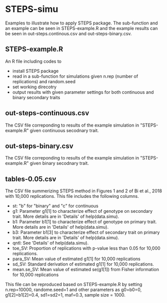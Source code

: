 # STEPS-simu
Examples to illustrate how to apply STEPS package. The sub-function and an example can be seen in STEPS-example.R and the example results can be seen in out-steps.continous.csv and out-steps-binary.csv.

## STEPS-example.R
An R file including codes to
* install STEPS package
* read in a sub-function for simulations given n.rep (number of replications) and random.seed
* set working direcotry
* output results with given parameter settings for both continuous and binary secondary traits

## out-steps-continuous.csv
The CSV file correponding to results of the example simulation in "STEPS-example.R" given continuous secodnary trait.

## out-steps-binary.csv
The CSV file correponding to results of the example simulation in "STEPS-example.R" given binary secodnary trait.

## tables-0.05.csv
The CSV file summerizing STEPS method in Figures 1 and 2 of Bi et al., 2018 with 10,000 replications. This file includes the following columns.
* st: "b" for "binary" and "c" for continuous
* g1: Parameter g1[1] to characterize effect of genotype on secondary trait. More details are in 'Details' of help(data.simu). 
* b1: Parameter b1[1] to characterize effect of genotype on primary trait. More details are in 'Details' of help(data.simu).
* b3: Parameter b1[3] to characterize effect of secondary trait on primary trait. More details are in 'Details' of help(data.simu).
* qntl: See 'Details' of help(data.simu).
* toe_SV: Proportion of replications with p-value less than 0.05 for 10,000 replications.
* para_SV: Mean value of estimated g1[1] for 10,000 replications
* sd_SV: Standard derivation of estimated g1[1] for 10,000 replications.
* mean.se_SV: Mean value of estimated se(g1[1]) from Fisher information for 10,000 replications

This file can be reproduced based on STEPS-example.R by setting n.rep=10000, randome.seed=1 and other parameters as g0=b0=0, g1[2]=b1[2]=0.4, sd1=sd2=1, maf=0.3, sample size = 1000. 

